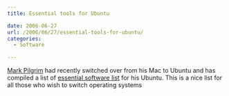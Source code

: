 ```yaml
---
title: Essential tools for Ubuntu

date: 2006-06-27
url: /2006/06/27/essential-tools-for-ubuntu/
categories:
  - Software

---
```

[Mark Pilgrim][1] had recently switched over from his Mac to Ubuntu and has compiled a list of [essential software list][2] for his Ubuntu. This is a nice list for all those who wish to switch operating systems

 [1]: http://diveintomark.org/
 [2]: http://diveintomark.org/archives/2006/06/26/essentials-2006
